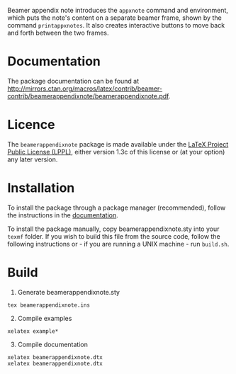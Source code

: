 Beamer appendix note introduces the `appxnote` command and environment, which puts the note's content on a separate beamer frame, shown by the command `printappxnotes`.  It also creates interactive buttons to move back and forth between the two frames.

# Documentation 

The package documentation can be found at http://mirrors.ctan.org/macros/latex/contrib/beamer-contrib/beamerappendixnote/beamerappendixnote.pdf.

# Licence

The `beamerappendixnote` package is made available under the [LaTeX Project Public License (LPPL)](http://www.latex-project.org/lppl.txt), either version 1.3c of this license or (at your option) any later version.

# Installation

To install the package through a package manager (recommended), follow the instructions in the [documentation](http://mirrors.ctan.org/macros/latex/contrib/beamer-contrib/beamerappendixnote/beamerappendixnote.pdf).

To install the package manually, copy beamerappendixnote.sty into your `texmf` folder.  If you wish to build this file from the source code, follow the following instructions or - if you are running a UNIX machine - run `build.sh`.

# Build

1. Generate beamerappendixnote.sty
```
tex beamerappendixnote.ins
```

2. Compile examples
```
xelatex example*
```

3. Compile documentation
```
xelatex beamerappendixnote.dtx 
xelatex beamerappendixnote.dtx 
```

